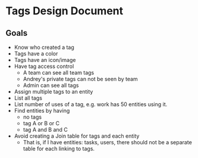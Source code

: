 # Tags Design Document

## Goals

* Know who created a tag
* Tags have a color
* Tags have an icon/image
* Have tag access control
  * A team can see all team tags
  * Andrey's private tags can not be seen by team
  * Admin can see all tags
* Assign multiple tags to an entity
* List all tags
* List number of uses of a tag, e.g. work has 50 entities using it.
* Find entities by having
  * no tags
  * tag A or B or C
  * tag A and B and C
* Avoid creating a Join table for tags and each entity
  * That is, if I have entities: tasks, users, there should not be a separate table for each linking to tags.
